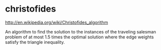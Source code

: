 # christofides

http://en.wikipedia.org/wiki/Christofides_algorithm

An algorithm to find the solution to the instances of the traveling salesman problem of at most 1.5 times the optimal solution where the edge weights satisfy the triangle inequality.

